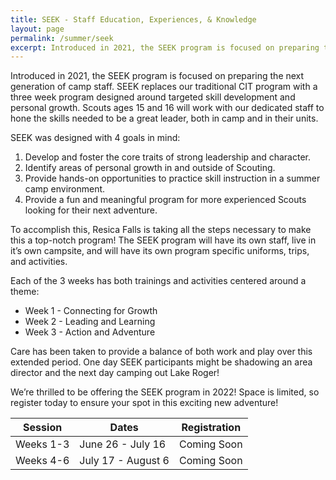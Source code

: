 ```yaml
---
title: SEEK - Staff Education, Experiences, & Knowledge
layout: page
permalink: /summer/seek
excerpt: Introduced in 2021, the SEEK program is focused on preparing the next generation of camp staff. SEEK replaces our traditional CIT program with a three week program designed around targeted skill development and personal growth. 
---
```


Introduced in 2021, the SEEK program is focused on preparing the next generation of camp staff. SEEK replaces our traditional CIT program with a three week program designed around targeted skill development and personal growth. Scouts ages 15 and 16 will work with our dedicated staff to hone the skills needed to be a great leader, both in camp and in their units.

SEEK was designed with 4 goals in mind:

1. Develop and foster the core traits of strong leadership and character.
2. Identify areas of personal growth in and outside of Scouting.
3. Provide hands-on opportunities to practice skill instruction in a summer camp environment.
4. Provide a fun and meaningful program for more experienced Scouts looking for their next adventure.

To accomplish this, Resica Falls is taking all the steps necessary to make this a top-notch program! The SEEK program will have its own staff, live in it’s own campsite, and will have its own program specific uniforms, trips, and activities.

Each of the 3 weeks has both trainings and activities centered around a theme:

- Week 1 - Connecting for Growth
- Week 2 - Leading and Learning
- Week 3 - Action and Adventure

Care has been taken to provide a balance of both work and play over this extended period. One day SEEK participants might be shadowing an area director and the next day camping out Lake Roger!

We’re thrilled to be offering the SEEK program in 2022! Space is limited, so register today to ensure your spot in this exciting new adventure!

<table class="table text-center table-sessions">
    <thead class="thead-inverse">
        <tr>
            <th class="text-center">Session</th>
            <th class="text-center">Dates</th>
            <th class="text-center">Registration</th>
        </tr>
    </thead>
    <tbody>
        <tr>
            <td>Weeks 1-3</td>
            <td>June 26 - July 16</td>
            <td>Coming Soon</td>
            <!-- <td><a class="btn btn-primary" href="https://scoutingevent.com/525-52835-138422">Register</a></td> -->
        </tr>
        <tr>
            <td>Weeks 4-6</td>
            <td>July 17 - August 6</td>
            <td>Coming Soon</td>
            <!-- <td><a class="btn btn-primary" href="https://scoutingevent.com/525-52835-138427">Register</a></td> -->
        </tr>
    </tbody>
</table>
